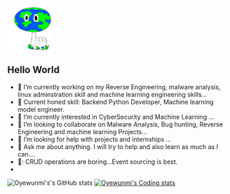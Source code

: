 <!-- ![alt text](https://github.com/oyewunmio/oyewunmio/blob/main/wallpaperflare.com_wallpaper.jpg) -->
<img src='https://github.com/oyewunmio/oyewunmio/blob/main/tenor.gif' width='100px' height='100px'> <h2>Hello World</h2>

<!--
**oyewunmio/oyewunmio** is a ✨ _special_ ✨ repository because its `README.md` (this file) appears on your GitHub profile.-->


- 🔭 I’m currently working on my Reverse Engineering, malware analysis, linux adminstration skill and machine learning engineering skills...
- 🔭 Current honed skill: Backend Python Developer, Machine learning model engineer.
- 🌱 I’m currently interested in CyberSecurity and Machine Learning ...
- 👯 I’m looking to collaborate on Malware Analysis, Bug hunting, Reverse Engineering and machine learning Projects...
- 🤔 I’m looking for help with projects and internships  ...
- 💬 Ask me about anything. I will try to help and also learn as much as I can....
- 🤔: CRUD operations are boring...Event sourcing is best.
- 
![Oyewunmi's's GitHub stats](https://github-readme-stats.vercel.app/api?username=oyewunmio&show_icons=true&theme=radical)
[![Oyewunmi's Coding stats](https://github-readme-stats.vercel.app/api/wakatime?username=oluwseyi)](https://github.com/oyewunmio/github-readme-stats)


